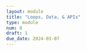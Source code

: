 ```yaml
---
layout: module
title: "Loops, Data, & APIs"
type: module
num: 8
draft: 1
due_date: 2024-03-07
---
```

